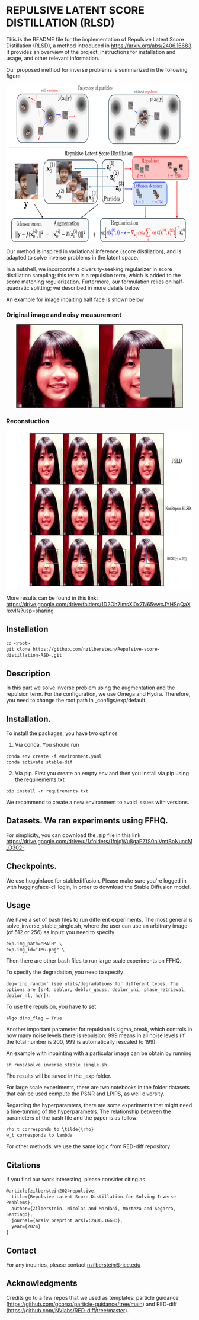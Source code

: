 # REPULSIVE LATENT SCORE DISTILLATION (RLSD)

This is the README file for the implementation of Repulsive Latent Score Distillation (RLSD), a method introduced in https://arxiv.org/abs/2406.16683.
It provides an overview of the project, instructions for installation and usage, and other relevant information.

Our proposed method for inverse problems is summarized in the following figure

<img src="https://github.com/nzilberstein/Repulsive-score-distillation-RSD-/blob/main/figures/scheme_main.png" width="800" height="425">

Our method is inspired in variational inference (score distillation), and is adapted to solve inverse problems in the latent space.

In a nutshell, we incorporate a diversity-seeking regularizer in score distillation sampling; this term is a repulsion term, which is added to the score matching regularization.
Furtermore, our formulation relies on half-quadratic splitting; we described in more details below.

An example for image inpaiting half face is shown below

### Original image and noisy measurement

<div align="center">
<img src="https://github.com/nzilberstein/Repulsive-score-distillation-RSD-/blob/main/figures/bip_large_00055_input_deg-1.png" width="450" height="225">
</div>

### Reconstuction

<img src="https://github.com/nzilberstein/Repulsive-score-distillation-RSD-/blob/main/figures/bip_large_00055_names.png" width="800" height="425">

More results can be found in this link:
https://drive.google.com/drive/folders/1D2Oh7imsXl0xZN65vwcJYHSqQaXhxvIN?usp=sharing

## Installation

```
cd <root>
git clone https://github.com/nzilberstein/Repulsive-score-distillation-RSD-.git
```

## Description

In this part we solve inverse problem using the augmentation and the repulsion term. 
For the configuration, we use Omega and Hydra.
Therefore, you need to change the root path in _configs/exp/default.

##  Installation.

To install the packages, you have two optinos

1) Via conda. You should run

```
conda env create -f environment.yaml
conda activate stable-dif
```


2) Via pip. First you create an empty env and then you install via pip using the requirements.txt

```
pip install -r requirements.txt
```

We recommend to create a new environment to avoid issues with versions.


## Datasets. We ran experiments using FFHQ.

 
For simplicity, you can download the .zip file in this link https://drive.google.com/drive/u/1/folders/1fnjqWu8gaPZfS0niVmtBoNuncM_O302-.


## Checkpoints.

We use hugginface for stablediffusion.
Please make sure you're logged in with huggingface-cli login, in order to download the Stable Diffusion model.

## Usage

We have a set of bash files to run different experiments. The most general is solve_inverse_stable_single.sh, where the user can use an arbitrary image (of 512 or 256) as input: you need to specify 

```
exp.img_path="PATH" \
exp.img_id="IMG.png" \
```

Then there are other bash files to run large scale experiments on FFHQ.

To specify the degradation, you need to specify 

```
deg='inp_random' (see utils/degradations for different types. The options are [sr4, deblur, deblur_gauss, deblur_uni, phase_retrieval, deblur_nl, hdr]).
```

To use the repulsion, you have to set 

```
algo.dino_flag = True
```

Another important parameter for repulsion is sigma_break, which controls in how many noise levels there is repulsion: 999 means in all noise levels (if the total number is 200, 999 is automatically rescaled to 199)

An example with inpainting with a particular image can be obtain by running

```
sh runs/solve_inverse_stable_single.sh
```

The results will be saved in the _exp folder.


For large scale experiments, there are two notebooks in the folder datasets that can be used compute the PSNR and LPIPS, as well diversity.

Regarding the hyperparamters, there are some experiments that might need a fine-tunning of the hyperparametrs.
The relationship between the parameters of the bash file and the paper is as follow:

```
rho_t corresponds to \tilde{\rho}
w_t corresponds to lambda
```

For other methods, we use the same logic from RED-diff repository.


## Citations

If you find our work interesting, please consider citing as

```
@article{zilberstein2024repulsive,
  title={Repulsive Latent Score Distillation for Solving Inverse Problems},
  author={Zilberstein, Nicolas and Mardani, Morteza and Segarra, Santiago},
  journal={arXiv preprint arXiv:2406.16683},
  year={2024}
}
```

## Contact

For any inquiries, please contact nzilberstein@rice.edu

## Acknowledgments

Credits go to a few repos that we used as templates: particle guidance (https://github.com/gcorso/particle-guidance/tree/main) and RED-diff (https://github.com/NVlabs/RED-diff/tree/master).
